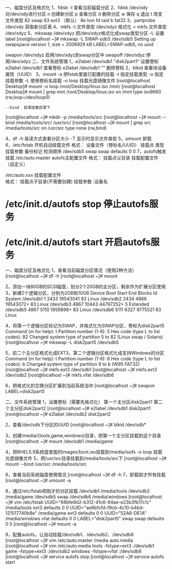 一、磁盘分区及格式化
1、fdisk -l	查看当前磁盘分区
2、fdisk /dev/xdy	对/dev/xdy进行分区
	n 创建新分区
	p 查看分区
	d 删除分区
	w 保存
	q 退出
	t 改变文件类型
		82 swap
		83 ext3	（默认）
		8e lvm
		fd raid
		b  fat32
3、partprobe /dev/xdy 		获取新分区表
4、mkfs -t 文件类型 /dev/xdyz	格式化  =  mkfs.文件类型 /dev/xdyz
5、mkswap /dev/xdyz		把/dev/xdyz格式化成swap类型分区
	-L 设置label
[root@localhost ~]# mkswap -L SWAP-sdb5 /dev/sdb5
Setting up swapspace version 1, size = 2006929 kB
LABEL=SWAP-sdb5, no uuid

   swapon /dev/xdyz		启用/dev/xdyz到swap分区中
   swapoff /dev/xdyz		停用/dev/xdyz
二、文件系统管理
1，e2label /dev/sdb1 "disk2part1"	设置卷标
   e2label /dev/sdb1			查看卷标
   e2label /dev/sdb1 ""			删除卷标
2，blkid		查看块设备属性（UUID）
3，mount
	-a  把fstab里面已配置的挂载 
	-t  指定挂载类型
	-o  指定挂载参数
  	-L  使用卷标名挂载
	-o loop	挂载光盘镜像文件
[root@localhost Desktop]# mount -o loop /root/Desktop/linux.iso /mnt/
[root@localhost Desktop]# mount | grep mnt
/root/Desktop/linux.iso on /mnt type iso9660 (rw,loop=/dev/loop0)

	--bind	目录挂载目录下
[root@localhost ~]# mkdir -p /media/tools/src
[root@localhost ~]# mount --bind /media/tools/src/ /usr/src/
[root@localhost ~]# mount | grep src
/media/tools/src on /usr/src type none (rw,bind)

4，df
	-h	易读方式查看分区大小
	-T	显示时显示文件类型
5，umount	卸载
6，/etc/fstab	开机自动挂载文件
格式：
设备文件（卷标名/UUID） 挂载点 类型 挂载参数 备份标记 检测顺序
/dev/sdb5		        swap  swap defaults        0        0
7，autofs触发挂载
/etc/auto.master	autofs主配置文件
格式：
挂载点父目录	挂载配置文件（自定义）
	
/etc/auto.xxx	挂载配置文件   
格式：
挂载点子目录(不需要创建)	挂载参数		:设备名

# /etc/init.d/autofs stop	停止autofs服务
# /etc/init.d/autofs start	开启autofs服务
	

一、磁盘分区及格式化
1，查看当前磁盘分区情况（使用2种方法）
[root@localhost ~]# df -h
[root@localhost ~]# mount

2，添加一块80GB的SCSI磁盘，划分2个20GB的主分区，剩余作为扩展分区使用
3，新建2个逻辑分区，分别为2GB和10GB
Device Boot      Start         End      Blocks   Id  System
/dev/sdb1               1        2433    19543041   83  Linux
/dev/sdb2            2434        4866    19543072+  83  Linux
/dev/sdb3            4867       10443    44797252+   5  Extended
/dev/sdb5            4867        5110     1959898+  83  Linux
/dev/sdb6            5111        6327     9775521   83  Linux

4，将第一个逻辑分区标记为SWAP，并格式化为SWAP分区，卷标为disk2part5
Command (m for help): t
Partition number (1-6): 5
Hex code (type L to list codes): 82
Changed system type of partition 5 to 82 (Linux swap / Solaris)
[root@localhost ~]# mkswap -L disk2part5 /dev/sdb5

5，前二个主分区格式化成EXT3，第二个逻辑分区格式化成支持Windows的分区
Command (m for help): t
Partition number (1-6): 6
Hex code (type L to list codes): b
Changed system type of partition 6 to b (W95 FAT32)
[root@localhost ~]# mkfs.ext3 /dev/sdb1
[root@localhost ~]# mkfs.ext3 /dev/sdb2
[root@localhost ~]# mkfs.vfat /dev/sdb6

6，把格式化的交换分区扩展到当前系统当中
[root@localhost ~]# swapon LABEL=disk2part5

二、文件系统管理
1，设置卷标（需要先格式化）
	第一个主分区disk2part1
   	第二个主分区disk2part2
[root@localhost ~]# e2label /dev/sdb1 disk2part1
[root@localhost ~]# e2label /dev/sdb2 disk2part2

2，查看/dev/sdb下分区的UUID
[root@localhost ~]# blkid /dev/sdb*

3，创建/media/{tools,game,windows}目录，把第一个主分区挂载到这个目录
[root@localhost ~]# mount /dev/sdb1 /media/game

4，把RHEL5.9系统盘里面的images/boot.iso挂载到/media/isofs
-o loop	挂载光盘镜像文件
5，把/usr/src目录挂载到/media/tools/src下
[root@localhost ~]# mount --bind   /usr/src   /media/tools/src

6，查看当前系统磁盘使用情况
[root@localhost ~]# df -h
7，卸载刚才所有挂载
[root@localhost ~]# umount -a

8，通过/etc/fstab把刚才的分区挂载
	/dev/sdb1  /media/tools
	/dev/sdb2  /media/game
	/dev/sdb5  swap
	/dev/sdb6  /media/windows
[root@localhost ~]# vim /etc/fstab
UUID="68bfe9d2-b312-41c6-84ae-e23b3fb17c1c"  /media/tools ext3 defaults   0 0
UUID="ae6b1cfd-f9cb-4c10-b4bd-121517740b8e" /media/game ext3 defaults  0 0
UUID="52A6-DE1A"    /media/windows                                         vfat  defaults  0 0
LABEL="disk2part5"      swap                                                          swap  defaults  0 0
[root@localhost ~]# mount -a

9，配置autofs，让自动挂载/dev/sdb1、/dev/sdb2、/dev/sdb6
[root@localhost ~]# vim /etc/auto.master
/media    auto.media
[root@localhost ~]# vim /etc/auto.media
tools   -fstype=ext3  :/dev/sdb1
game    -fstype=ext3  :/dev/sdb2
windows -fstype=vfat  :/dev/sdb6
[root@localhost ~]# service autofs stop
[root@localhost ~]# service autofs start


